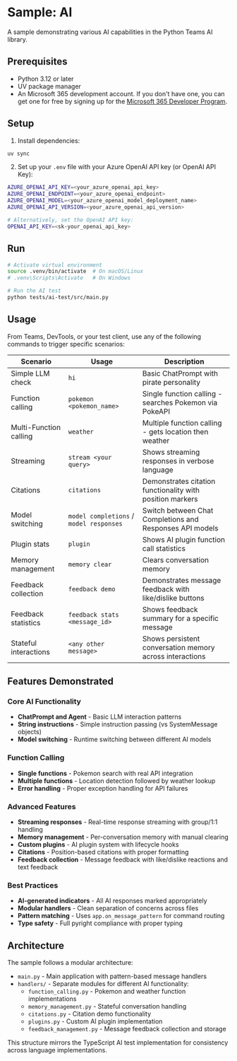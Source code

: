 # Sample: AI

A sample demonstrating various AI capabilities in the Python Teams AI library.

## Prerequisites

- Python 3.12 or later
- UV package manager
- An Microsoft 365 development account. If you don't have one, you can get one for free by signing up for the [Microsoft 365 Developer Program](https://developer.microsoft.com/microsoft-365/dev-program).

## Setup

1. Install dependencies:

```bash
uv sync
```

2. Set up your `.env` file with your Azure OpenAI API key (or OpenAI API Key):

```bash
AZURE_OPENAI_API_KEY=<your_azure_openai_api_key>
AZURE_OPENAI_ENDPOINT=<your_azure_openai_endpoint>
AZURE_OPENAI_MODEL=<your_azure_openai_model_deployment_name>
AZURE_OPENAI_API_VERSION=<your_azure_openai_api_version>

# Alternatively, set the OpenAI API key:
OPENAI_API_KEY=<sk-your_openai_api_key>
```

## Run

```bash
# Activate virtual environment
source .venv/bin/activate  # On macOS/Linux
# .venv\Scripts\Activate   # On Windows

# Run the AI test
python tests/ai-test/src/main.py
```

## Usage

From Teams, DevTools, or your test client, use any of the following commands to trigger specific scenarios:

| Scenario                    | Usage                                      | Description                                                    |
| --------------------------- | ------------------------------------------ | -------------------------------------------------------------- |
| Simple LLM check            | `hi`                                       | Basic ChatPrompt with pirate personality                      |
| Function calling            | `pokemon <pokemon_name>`                   | Single function calling - searches Pokemon via PokeAPI       |
| Multi-Function calling      | `weather`                                  | Multiple function calling - gets location then weather        |
| Streaming                   | `stream <your query>`                      | Shows streaming responses in verbose language                  |
| Citations                   | `citations`                                | Demonstrates citation functionality with position markers     |
| Model switching             | `model completions` / `model responses`    | Switch between Chat Completions and Responses API models     |
| Plugin stats                | `plugin`                                   | Shows AI plugin function call statistics                      |
| Memory management           | `memory clear`                             | Clears conversation memory                                     |
| Feedback collection         | `feedback demo`                            | Demonstrates message feedback with like/dislike buttons       |
| Feedback statistics         | `feedback stats <message_id>`              | Shows feedback summary for a specific message                 |
| Stateful interactions       | `<any other message>`                      | Shows persistent conversation memory across interactions       |

## Features Demonstrated

### Core AI Functionality
- **ChatPrompt and Agent** - Basic LLM interaction patterns
- **String instructions** - Simple instruction passing (vs SystemMessage objects)
- **Model switching** - Runtime switching between different AI models

### Function Calling
- **Single functions** - Pokemon search with real API integration
- **Multiple functions** - Location detection followed by weather lookup
- **Error handling** - Proper exception handling for API failures

### Advanced Features
- **Streaming responses** - Real-time response streaming with group/1:1 handling
- **Memory management** - Per-conversation memory with manual clearing
- **Custom plugins** - AI plugin system with lifecycle hooks
- **Citations** - Position-based citations with proper formatting
- **Feedback collection** - Message feedback with like/dislike reactions and text feedback

### Best Practices
- **AI-generated indicators** - All AI responses marked appropriately
- **Modular handlers** - Clean separation of concerns across files
- **Pattern matching** - Uses `app.on_message_pattern` for command routing
- **Type safety** - Full pyright compliance with proper typing

## Architecture

The sample follows a modular architecture:
- `main.py` - Main application with pattern-based message handlers
- `handlers/` - Separate modules for different AI functionality:
  - `function_calling.py` - Pokemon and weather function implementations
  - `memory_management.py` - Stateful conversation handling
  - `citations.py` - Citation demo functionality  
  - `plugins.py` - Custom AI plugin implementation
  - `feedback_management.py` - Message feedback collection and storage

This structure mirrors the TypeScript AI test implementation for consistency across language implementations.
